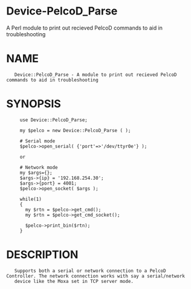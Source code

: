# Device-PelcoD_Parse
A Perl module to print out recieved PelcoD commands to aid in troubleshooting

# NAME
       Device::PelcoD_Parse - A module to print out recieved PelcoD commands to aid in troubleshooting

# SYNOPSIS
         use Device::PelcoD_Parse;

         my $pelco = new Device::PelcoD_Parse ( );

         # Serial mode
         $pelco->open_serial( {'port'=>'/dev/ttyr0e'} );

         or

         # Network mode
         my $args={};
         $args->{ip} = '192.168.254.30';
         $args->{port} = 4001;
         $pelco->open_socket( $args );

         while(1)
         {
           my $rtn = $pelco->get_cmd();
           my $rtn = $pelco->get_cmd_socket();

           $pelco->print_bin($rtn);
         }

# DESCRIPTION
       Supports both a serial or network connection to a PelcoD Controller. The network connection works with say a serial/network
       device like the Moxa set in TCP server mode.
